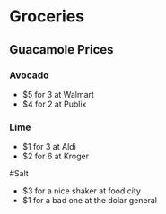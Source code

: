 # Groceries
## Guacamole Prices
### Avocado
* $5 for 3 at Walmart
* $4 for 2 at Publix

### Lime
* $1 for 3 at Aldi
* $2 for 6 at Kroger

#Salt
* $3 for a nice shaker at food city
* $1 for a bad one at the dolar general
